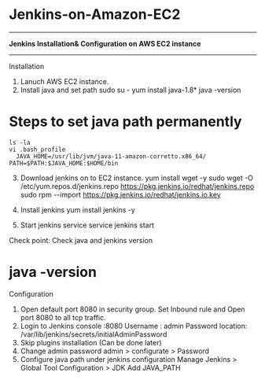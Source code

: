 # Jenkins-on-Amazon-EC2



*******************************************************************
******Jenkins Installation& Configuration on AWS EC2 instance******
*******************************************************************

Installation 

1. Lanuch AWS EC2 instance.
2. Install java and set path
	  sudo su -
	  yum install java-1.8*
	  java -version
# Steps to set java path permanently
    ls -la
    vi .bash_profile
	  JAVA_HOME=/usr/lib/jvm/java-11-amazon-corretto.x86_64/
    PATH=$PATH:$JAVA_HOME:$HOME/bin

3. Download jenkins on to EC2 instance.
    yum install wget -y 
	  sudo wget -O /etc/yum.repos.d/jenkins.repo https://pkg.jenkins.io/redhat/jenkins.repo
	  sudo rpm --import https://pkg.jenkins.io/redhat/jenkins.io.key
	
4. Install jenkins
	  yum install jenkins -y
5. Start jenkins service
	  service jenkins start
	
Check point:
Check java and jenkins version
#	java -version


Configuration

1. Open default port 8080 in security group. Set Inbound rule and Open port 8080 to all tcp traffic.
2. Login to Jenkins console
	 <Public-IP>:8080
	   Username : admin
	   Password location: /var/lib/jenkins/secrets/initialAdminPassword
3. Skip plugins installation (Can be done later)
4. Change admin password
	  admin > configurate > Password
5. Configure java path under jenkins configuration
  	Manage Jenkins > Global Tool Configuration > JDK
    Add JAVA_PATH
	

